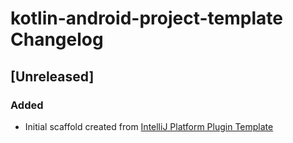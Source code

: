 <!-- Keep a Changelog guide -> https://keepachangelog.com -->

# kotlin-android-project-template Changelog

## [Unreleased]
### Added
- Initial scaffold created from [IntelliJ Platform Plugin Template](https://github.com/JetBrains/intellij-platform-plugin-template)
